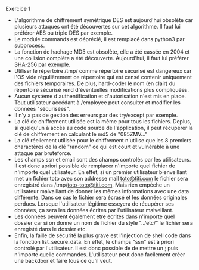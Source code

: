 Exercice 1

- L'algorithme de chiffrement symétrique DES est aujourd'hui obsolète car plusieurs attaques ont été découvertes sur cet algorithme. Il faut lui préférer AES ou triple DES par exemple.
- Le module commands est déprécié, il est remplacé dans python3 par subprocess.
- La fonction de hachage MD5 est obsolète, elle a été cassée en 2004 et une collision complète a été découverte. Aujourd'hui, il faut lui préférer SHA-256 par exemple.
-  Utiliser le répertoire /tmp/ comme répertoire sécurisé est dangereux car l'OS vide régulièrement ce répertoire qui est censé contenir uniquement des fichiers temporaires. De plus, hard-coder le nom (en clair) du répertoire sécurisé rend d'éventuelles modifications plus compliquées.
- Aucun système d'authentification et d'autorisation n'est mis en place. Tout utilisateur accédant à /employee peut consulter et modifier les données "sécurisées".
- Il n'y a pas de gestion des erreurs par des try/except par exemple.
- La clé de chiffrement utilisée est la même pour tous les fichiers. Deplus, si quelqu'un à accès au code source de l'application, il peut récupérer la clé de chiffrement en calculant le md5 de "085ZMV..."
- La clé réellement utilisée pour le chiffrement n'utilise que les 8 premiers charactères de la clé "random" ce qui est court et vulnérable à une attaque par bruteforce.
- Les champs ssn et email sont des champs controlés par les utilisateurs. Il est donc apriori possible de remplacer n'importe quel fichier de n'importe quel utilisateur. En effet, si un premier utilisateur bienveillant met un fichier toto avec son addresse mail toto@titi.com le fichier sera enregistré dans /tmp/toto-toto@titi.com. Mais rien empèche un utilisateur malvaillant de donner les mêmes informations avec une data différente. Dans ce cas le fichier sera écrasé et les données originales perdues. Lorsque l'utilisateur légitime esseyera de récupérer ses données, ça sera les données écrites par l'utilisateur malveillant.
- Les données peuvent également etre ecrites dans n'importe quel dossier car si on donne un nom de fichier du style "../etc/" le fichier sera enregisté dans le dossier etc.
- Enfin, la faille de sécurité la plus grave est l'injection de shell code dans la fonction list_secure_data. En effet, le champs "ssn" est à priori controlé par l'utilisateur. Il est donc possible de de mettre un ; puis n'importe quelle commandes. L'utilisateur peut donc facilement créer une backdoor et faire tous ce qu'il veut.
